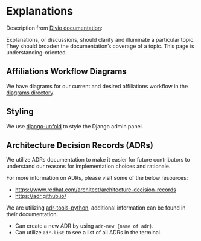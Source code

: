 # Explanations

Description from
[Divio documentation](https://docs.divio.com/documentation-system/explanation/):

Explanations, or discussions, should clarify and illuminate a particular topic.
They should broaden the documentation’s coverage of a topic. This page is
understanding-oriented.

## Affiliations Workflow Diagrams

We have diagrams for our current and desired affiliations workflow in the
[diagrams directory](./diagrams).

## Styling

We use
[django-unfold](https://github.com/unfoldadmin/django-unfold?tab=readme-ov-file)
to style the Django admin panel.

## Architecture Decision Records (ADRs)

We utilize ADRs documentation to make it easier for future contributors to
understand our reasons for implementation choices and rationale.

For more information on ADRs, please visit some of the below resources:

- https://www.redhat.com/architect/architecture-decision-records
- https://adr.github.io/

We are utilizing [adr-tools-python](https://pypi.org/project/adr-tools-python/),
additional information can be found in their documentation.

- Can create a new ADR by using `adr-new {name of adr}`.
- Can utilize `adr-list` to see a list of all ADRs in the terminal.
